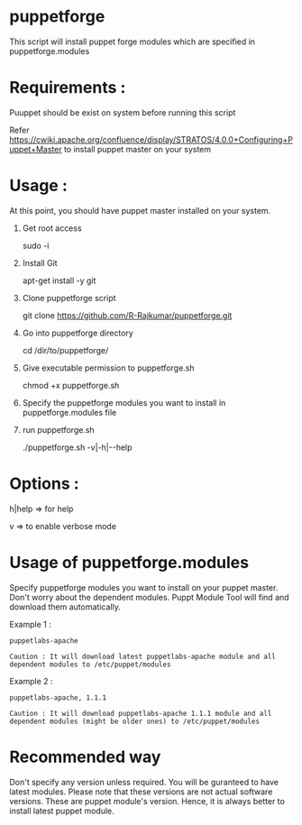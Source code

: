puppetforge
===========

This script will install puppet forge modules which are specified in puppetforge.modules

Requirements :
=============
Puuppet should be exist on system before running this script

Refer https://cwiki.apache.org/confluence/display/STRATOS/4.0.0+Configuring+Puppet+Master to install puppet master on your system

Usage :
======
At this point, you should have puppet master installed on your system.

1. Get root access

 	sudo -i

2. Install Git

	apt-get install -y git

3. Clone puppetforge script

	git clone https://github.com/R-Rajkumar/puppetforge.git

4. Go into puppetforge directory

	cd /dir/to/puppetforge/

5. Give executable permission to puppetforge.sh

 	chmod +x puppetforge.sh

6. Specify the puppetforge modules you want to install in puppetforge.modules file

7. run puppetforge.sh

	./puppetforge.sh -v|-h|--help

Options :
=========
h|help => for help

v => to enable verbose mode

Usage of puppetforge.modules
============================

Specify puppetforge modules you want to install on your puppet master.
Don't worry about the dependent modules. Puppt Module Tool will find and download them automatically.

Example 1 :

	puppetlabs-apache
	
	Caution : It will download latest puppetlabs-apache module and all dependent modules to /etc/puppet/modules
	
Example 2 :

	puppetlabs-apache, 1.1.1
	
	Caution : It will download puppetlabs-apache 1.1.1 module and all dependent modules (might be older ones) to /etc/puppet/modules
	  
Recommended way
===============

Don't specify any version unless required. You will be guranteed to have latest modules.
Please note that these versions are not actual software versions. These are puppet module's version.
Hence, it is always better to install latest puppet module.
